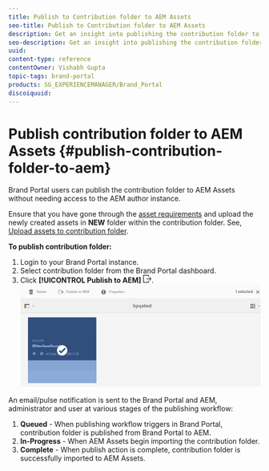 ```yaml
---
title: Publish to Contribution folder to AEM Assets
seo-title: Publish to Contribution folder to AEM Assets
description: Get an insight into publishing the contribution folder to AEM Assets in Brand Portal.
seo-description: Get an insight into publishing the contribution folder to AEM Assets in Brand Portal.
uuid: 
content-type: reference
contentOwner: Vishabh Gupta
topic-tags: brand-portal
products: SG_EXPERIENCEMANAGER/Brand_Portal
discoiquuid: 
---
```


# Publish contribution folder to AEM Assets {#publish-contribution-folder-to-aem}

Brand Portal users can publish the contribution folder to AEM Assets without needing access to the AEM author instance.

Ensure that you have gone through the [asset requirements](brand-portal-download-asset-requirements.md) and upload the newly created assets in **NEW** folder within the contribution folder. See, [Upload assets to contribution folder](brand-portal-upload-assets-to-contribution-folder.md). 

**To publish contribution folder:**

1. Login to your Brand Portal instance.
1. Select contribution folder from the Brand Portal dashboard.
1. Click **[!UICONTROL Publish to AEM]** ![](assets/export.png).
![](assets/publish-contribution-folder-to-aem.png)

An email/pulse notification is sent to the Brand Portal and AEM, administrator and user at various stages of the publishing workflow:
1. **Queued** - When publishing workflow triggers in Brand Portal, contribution folder is published from Brand Portal to AEM.
1. **In-Progress** - When AEM Assets begin importing the contribution folder.
1. **Complete** - When publish action is complete, contribution folder is successfully imported to AEM Assets.


